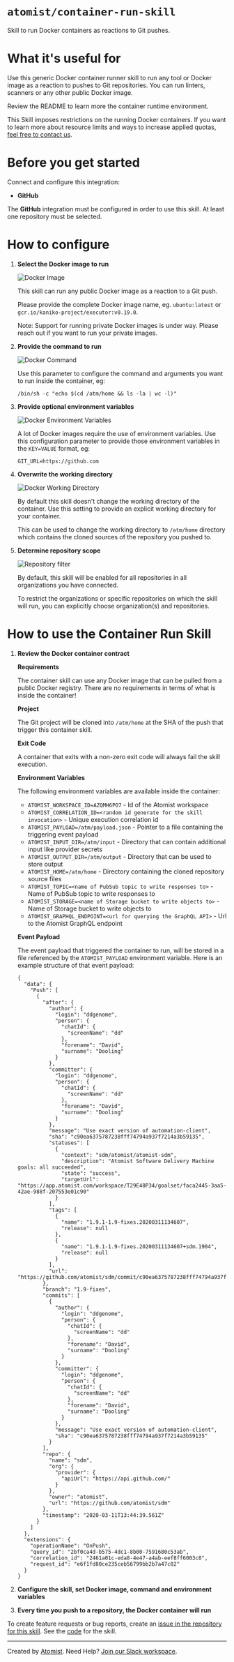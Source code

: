 # `atomist/container-run-skill` 

Skill to run Docker containers as reactions to Git pushes.

<!---atomist-skill-readme:start--->

# What it's useful for

Use this generic Docker container runner skill to run any tool or Docker image as a reaction to pushes to
Git repositories. You can run linters, scanners or any other public Docker image.

Review the README to learn more the container runtime environment.

This Skill imposes restrictions on the running Docker containers.  If you want to learn more about resource
limits and ways to increase applied quotas, [feel free to contact us](mailto:support@atomist.com).
    
# Before you get started

Connect and configure this integration:

* **GitHub**

The **GitHub** integration must be configured in order to use this skill. At least one repository must be selected. 

# How to configure

1. **Select the Docker image to run**
    
    ![Docker Image](docs/images/image.png)
    
    This skill can run any public Docker image as a reaction to a Git push.
    
    Please provide the complete Docker image name, eg. `ubuntu:latest` or `gcr.io/kaniko-project/executor:v0.19.0`.
    
    Note: Support for running private Docker images is under way. Please reach out if you want to run your 
    private images.
    
2. **Provide the command to run**
    
    ![Docker Command](docs/images/command.png)
    
    Use this parameter to configure the command and arguments you want to run inside the container, eg:
    
    `/bin/sh -c "echo $(cd /atm/home && ls -la | wc -l)"`
    
3. **Provide optional environment variables**

    ![Docker Environment Variables](docs/images/env-vars.png)
    
    A lot of Docker images require the use of environment variables. Use this configuration parameter to 
    provide those environment variables in the `KEY=VALUE` format, eg:
    
    `GIT_URL=https://github.com`
    
4. **Overwrite the working directory**
    
    ![Docker Working Directory](docs/images/working-dir.png)
    
    By default this skill doesn't change the working directory of the container. Use this setting to provide an
    explicit working directory for your container. 
    
    This can be used to change the working directory to `/atm/home` directory which contains the cloned sources of the
    repository you pushed to.

5. **Determine repository scope**

    ![Repository filter](docs/images/repo-filter.png)

    By default, this skill will be enabled for all repositories in all organizations you have connected.

    To restrict the organizations or specific repositories on which the skill will run, you can explicitly choose 
    organization(s) and repositories.

# How to use the Container Run Skill

1. **Review the Docker container contract**

    **Requirements**

    The container skill can use any Docker image that can be pulled from a public Docker registry. There are no 
    requirements in terms of what is inside the container!

    **Project**

    The Git project will be cloned into `/atm/home` at the SHA of the push that trigger this container skill.

    **Exit Code**

    A container that exits with a non-zero exit code will always fail the skill execution.

    **Environment Variables**

    The following environment variables are available inside the container:

    - `ATOMIST_WORKSPACE_ID=AZQMH6PO7` - Id of the Atomist workspace
    - `ATOMIST_CORRELATION_ID=<random id generate for the skill invocation>` - Unique execution correlation id
    - `ATOMIST_PAYLOAD=/atm/payload.json` - Pointer to a file containing the triggering event payload
    - `ATOMIST_INPUT_DIR=/atm/input` - Directory that can contain additional input like provider secrets 
    - `ATOMIST_OUTPUT_DIR=/atm/output` - Directory that can be used to store output
    - `ATOMIST_HOME=/atm/home` - Directory containing the cloned repository source files
    - `ATOMIST_TOPIC=<name of PubSub topic to write responses to>` - Name of PubSub topic to write responses to
    - `ATOMIST_STORAGE=<name of Storage bucket to write objects to>` - Name of Storage bucket to write objects to
    - `ATOMIST_GRAPHQL_ENDPOINT=<url for querying the GraphQL API>` - Url to the Atomist GraphQL endpoint

    **Event Payload**

    The event payload that triggered the container to run, will be stored in a file referenced by the `ATOMIST_PAYLOAD` 
    environment variable. Here is an example structure of that event payload:

    ```
    {
      "data": {
        "Push": [
          {
            "after": {
              "author": {
                "login": "ddgenome",
                "person": {
                  "chatId": {
                    "screenName": "dd"
                  },
                  "forename": "David",
                  "surname": "Dooling"
                }
              },
              "committer": {
                "login": "ddgenome",
                "person": {
                  "chatId": {
                    "screenName": "dd"
                  },
                  "forename": "David",
                  "surname": "Dooling"
                }
              },
              "message": "Use exact version of automation-client",
              "sha": "c90ea6375787238fff74794a937f7214a3b59135",
              "statuses": [
                {
                  "context": "sdm/atomist/atomist-sdm",
                  "description": "Atomist Software Delivery Machine goals: all succeeded",
                  "state": "success",
                  "targetUrl": "https://app.atomist.com/workspace/T29E48P34/goalset/faca2445-3aa5-42ae-988f-207553e01c90"
                }
              ],
              "tags": [
                {
                  "name": "1.9.1-1.9-fixes.20200311134607",
                  "release": null
                },
                {
                  "name": "1.9.1-1.9-fixes.20200311134607+sdm.1904",
                  "release": null
                }
              ],
              "url": "https://github.com/atomist/sdm/commit/c90ea6375787238fff74794a937f7214a3b59135"
            },
            "branch": "1.9-fixes",
            "commits": [
              {
                "author": {
                  "login": "ddgenome",
                  "person": {
                    "chatId": {
                      "screenName": "dd"
                    },
                    "forename": "David",
                    "surname": "Dooling"
                  }
                },
                "committer": {
                  "login": "ddgenome",
                  "person": {
                    "chatId": {
                      "screenName": "dd"
                    },
                    "forename": "David",
                    "surname": "Dooling"
                  }
                },
                "message": "Use exact version of automation-client",
                "sha": "c90ea6375787238fff74794a937f7214a3b59135"
              }
            ],
            "repo": {
              "name": "sdm",
              "org": {
                "provider": {
                  "apiUrl": "https://api.github.com/"
                }
              },
              "owner": "atomist",
              "url": "https://github.com/atomist/sdm"
            },
            "timestamp": "2020-03-11T13:44:39.561Z"
          }
        ]
      },
      "extensions": {
        "operationName": "OnPush",
        "query_id": "2bf0ca4d-b575-4dc1-8b00-7591680c53ab",
        "correlation_id": "2461a01c-eda8-4e47-a4ab-eef8ff6003c8",
        "request_id": "e6f1fd80ce235ceb56799bb2b7a47c82"
      }
    }
    ```

2. **Configure the skill, set Docker image, command and environment variables** 

3. **Every time you push to a repository, the Docker container will run**

To create feature requests or bug reports, create an [issue in the repository for this skill](https://github.com/atomist-skills/container-run-skill/issues). 
See the [code](https://github.com/atomist-skills/container-run-skill) for the skill.

<!---atomist-skill-readme:end--->

---

Created by [Atomist][atomist].
Need Help?  [Join our Slack workspace][slack].

[atomist]: https://atomist.com/ (Atomist - How Teams Deliver Software)
[slack]: https://join.atomist.com/ (Atomist Community Slack)
